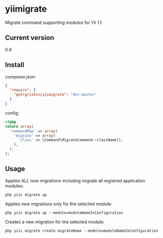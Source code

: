 yiimigrate
==========

Migrate сommand supporting modules for Yii 1.1

Current version
---------------
0.4

Install 
-------

composer.json:
```json
{
  "require": {
    "petrgrishin/yiimigrate": "dev-master"
  }
}
```

config:
```php
<?php
return array(
  'commandMap' => array(
    'migrate' => array(
      'class' => \Command\MigrateCommand::className(),
    ),
  ),
);
```

Usage
-----

Applies ALL new migrations including migrate all registred application modules:
```
php yiic migrate up
```

Applies new migrations only for the selected module:
```
php yiic migrate up --module=moduleNameInConfiguration
```

Creates a new migration for the selected module:
```
php yiic migrate create migrateName --module=moduleNameInConfiguration
```
